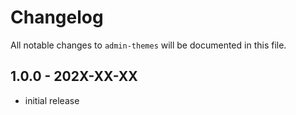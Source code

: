 # Changelog

All notable changes to `admin-themes` will be documented in this file.

## 1.0.0 - 202X-XX-XX

- initial release
